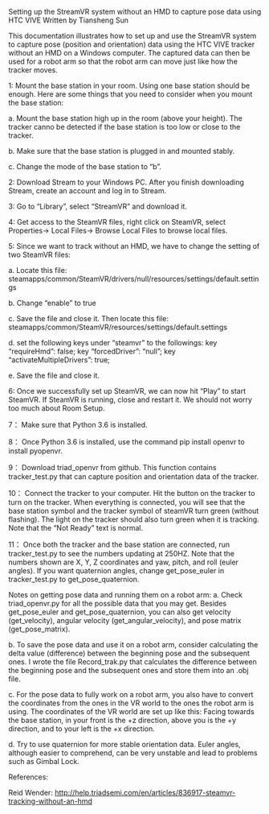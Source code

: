 Setting up the StreamVR system without an HMD to capture pose data using HTC VIVE
Written by Tiansheng Sun

This documentation illustrates how to set up and use the StreamVR system to capture pose (position and orientation) data using the HTC VIVE tracker without an HMD on a Windows computer. The captured data can then be used for a robot arm so that the robot arm can move just like how the tracker moves. 

1:  Mount the base station in your room. Using one base station should be enough. Here are some things that you need to consider when you mount the base station:

a. Mount the base station high up in the room (above your height). The tracker canno be detected if the base station is too low or close to the tracker.

b. Make sure that the base station is plugged in and mounted stably. 

c. Change the mode of the base station to “b”.


2:  Download Stream to your Windows PC. After you finish downloading Stream, create an account and log in to Stream. 


3:  Go to “Library”, select “StreamVR” and download it.  


4: Get access to the SteamVR files, right click on SteamVR, select Properties-> Local Files-> Browse Local Files to browse local files. 


5:  Since we want to track without an HMD, we have to change the setting of two SteamVR files:

a. Locate this file: steamapps/common/SteamVR/drivers/null/resources/settings/default.settings

b. Change “enable” to true 

c. Save the file and close it. Then locate this file: 
steamapps/common/SteamVR/resources/settings/default.settings

d. set the following keys under “steamvr” to the followings:
key “requireHmd”: false;
key “forcedDriver”: “null”;
key “activateMultipleDrivers”: true;

e. Save the file and close it.


6:  Once we successfully set up SteamVR, we can now hit “Play” to start SteamVR. If SteamVR is running, close and restart it. We should not worry too much about Room Setup.


7：  Make sure that Python 3.6 is installed. 


8：  Once Python 3.6 is installed, use the command pip install openvr to install pyopenvr.


9：  Download triad_openvr from github. This function contains tracker_test.py that can capture position and orientation data of the tracker.


10：  Connect the tracker to your computer. Hit the button on the tracker to turn on the tracker. When everything is connected, you will see that the base station symbol and the tracker symbol of steamVR turn green (without flashing). The light on the tracker should also turn green when it is tracking. Note that the “Not Ready” text is normal. 


11：  Once both the tracker and the base station are connected, run tracker_test.py to see the numbers updating at 250HZ. Note that the numbers shown are X, Y, Z coordinates and yaw, pitch, and roll (euler angles). If you want quaternion angles, change get_pose_euler in tracker_test.py to get_pose_quaternion. 


Notes on getting pose data and running them on a robot arm:
a. Check triad_openvr.py for all the possible data that you may get. Besides get_pose_euler and get_pose_quaternion, you can also get velocity (get_velocity), angular velocity (get_angular_velocity), and pose matrix (get_pose_matrix). 

b. To save the pose data and use it on a robot arm, consider calculating the delta value (difference) between the beginning pose and the subsequent ones.  I wrote the file Record_trak.py that calculates the difference between the beginning pose and the subsequent ones and store them into an .obj file.

c. For the pose data to fully work on a robot arm, you also have to convert the coordinates from the ones in the VR world to the ones the robot arm is using. The coordinates of the VR world are set up like this:
Facing towards the base station, in your front is the +z direction, above you is the +y direction, and to your left is the +x direction.

d. Try to use quaternion for more stable orientation data. Euler angles, although easier to comprehend, can be very unstable and lead to problems such as Gimbal Lock. 

References:

Reid Wender: http://help.triadsemi.com/en/articles/836917-steamvr-tracking-without-an-hmd
